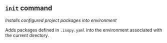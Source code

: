 ## `init` command

_Installs configured project packages into environment_

Adds packages defined in `.isopy.yaml` into the environment associated with
the current directory.
